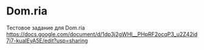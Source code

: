 # Dom.ria

Тестовое задание для Dom.ria
https://docs.google.com/document/d/1dp3j2gWHI__PHpRF2ocqP3_u2Z42id7j7-kuaIEyA5E/edit?usp=sharing
